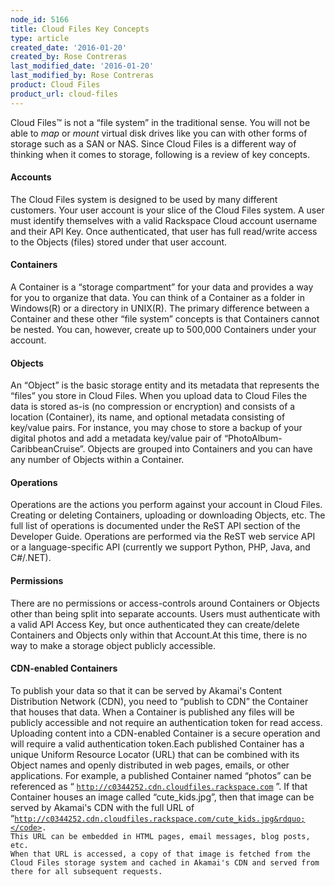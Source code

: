 ```yaml
---
node_id: 5166
title: Cloud Files Key Concepts
type: article
created_date: '2016-01-20'
created_by: Rose Contreras
last_modified_date: '2016-01-20'
last_modified_by: Rose Contreras
product: Cloud Files
product_url: cloud-files
---
```


Cloud Files&trade; is not a &ldquo;file system&rdquo; in the traditional sense. You will not be able to *map* or *mount* virtual disk drives like you can with other forms of storage such as a SAN or NAS. Since Cloud Files is a different way of thinking when it comes to storage, following is a review of key concepts.

#### Accounts

The Cloud Files system is designed to be used by many different customers. Your user account is your slice of the Cloud Files system. A user must identify themselves with a valid Rackspace Cloud account username and their API Key. Once authenticated, that user has full read/write access to the Objects (files) stored under that user account.

####  Containers

A Container is a &ldquo;storage compartment&rdquo; for your data and provides a way for you to organize that data. You can think of a Container as a folder in Windows(R) or a directory in UNIX(R). The primary difference between a Container and these other &ldquo;file system&rdquo; concepts is that Containers cannot be nested. You can, however, create up to 500,000 Containers under your account.

####  Objects

An &ldquo;Object&rdquo; is the basic storage entity and its metadata that represents the &ldquo;files&rdquo; you store in Cloud Files. When you upload data to Cloud Files the data is stored as-is (no compression or encryption) and consists of a location (Container), its name, and optional metadata consisting of key/value pairs. For instance, you may chose to store a backup of your digital photos and add a metadata key/value pair of &ldquo;PhotoAlbum-CaribbeanCruise&rdquo;. Objects are grouped into Containers and you can have any number of Objects within a Container.

####  Operations

Operations are the actions you perform against your account in Cloud Files. Creating or deleting Containers, uploading or downloading Objects, etc. The full list of operations is documented under the ReST API section of the Developer Guide. Operations are performed via the ReST web service API or a language-specific API (currently we support Python, PHP, Java, and C#/.NET).

####  Permissions

There are no permissions or access-controls around Containers or Objects other than being split into separate accounts. Users must authenticate with a valid API Access Key, but once authenticated they can create/delete Containers and Objects only within that Account.At this time, there is no way to make a storage object publicly accessible.

####  CDN-enabled Containers

To publish your data so that it can be served by Akamai's Content Distribution Network (CDN), you need to &ldquo;publish to CDN&rdquo; the Container that houses that data. When a Container is published any files will be publicly accessible and not require an authentication token for read access. Uploading content into a CDN-enabled Container is a secure operation and will require a valid authentication token.Each published Container has a unique Uniform Resource Locator (URL) that can be combined with its Object names and openly distributed in web pages, emails, or other applications. For example, a published Container named &ldquo;photos&rdquo; can be referenced as &ldquo; <code>http://c0344252.cdn.cloudfiles.rackspace.com</code> &rdquo;. If that Container houses an image called &ldquo;cute_kids.jpg&rdquo;, then that image can be served by Akamai's CDN with the full URL of &ldquo;<code>http://c0344252.cdn.cloudfiles.rackspace.com/cute_kids.jpg&rdquo;</code>. This URL can be embedded in HTML pages, email messages, blog posts, etc. When that URL is accessed, a copy of that image is fetched from the Cloud Files storage system and cached in Akamai's CDN and served from there for all subsequent requests.
